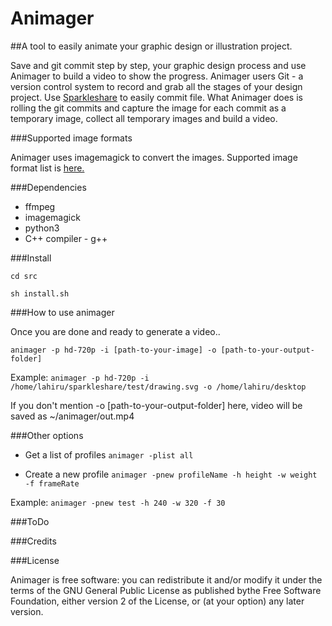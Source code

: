 Animager
=======

##A tool to easily animate your graphic design or illustration project.

Save and git commit step by step, your graphic design process and use Animager to build a video to show the progress.
Animager users Git - a version control system to record and grab all the stages of your design project. Use [Sparkleshare](http://sparkleshare.org/) to easily commit file. What Animager does is rolling the git commits and capture the image for each commit as a temporary image, collect all temporary images and build a video.


###Supported image formats

Animager uses imagemagick to convert the images. Supported image format list is [here.](http://www.imagemagick.org/script/formats.php) 


###Dependencies
  - ffmpeg
  - imagemagick
  - python3
  - C++ compiler - g++


###Install


```
cd src
```

```
sh install.sh
```

###How to use animager

Once you are done and ready to generate a video..

```
animager -p hd-720p -i [path-to-your-image] -o [path-to-your-output-folder]
```

Example: `animager -p hd-720p -i /home/lahiru/sparkleshare/test/drawing.svg -o /home/lahiru/desktop`

If you don't mention -o [path-to-your-output-folder] here, video will be saved as ~/animager/out.mp4

###Other options

- Get a list of profiles
`animager -plist all`

- Create a new profile
`animager -pnew profileName -h height -w weight -f frameRate`

Example: `animager -pnew test -h 240 -w 320 -f 30`




###ToDo


###Credits


###License


Animager is free software: you can redistribute it and/or modify it under the terms of the GNU General Public License as published bythe Free Software Foundation, either version 2 of the License, or (at your option) any later version.

